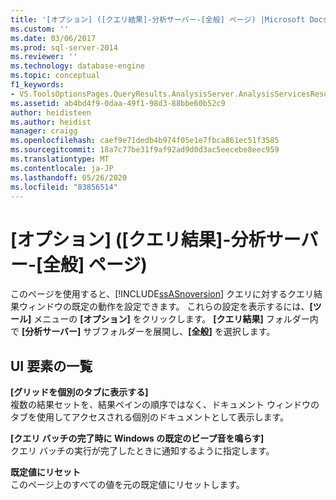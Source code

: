 ```yaml
---
title: '[オプション] ([クエリ結果]-分析サーバー-[全般] ページ) |Microsoft Docs'
ms.custom: ''
ms.date: 03/06/2017
ms.prod: sql-server-2014
ms.reviewer: ''
ms.technology: database-engine
ms.topic: conceptual
f1_keywords:
- VS.ToolsOptionsPages.QueryResults.AnalysisServer.AnalysisServicesResulstsGeneral
ms.assetid: ab4bd4f9-0daa-49f1-98d3-88bbe60b52c9
author: heidisteen
ms.author: heidist
manager: craigg
ms.openlocfilehash: caef9e71dedb4b974f05e1e7fbca861ec51f3585
ms.sourcegitcommit: 18a7c77be31f9af92ad9d0d3ac5eecebe8eec959
ms.translationtype: MT
ms.contentlocale: ja-JP
ms.lasthandoff: 05/26/2020
ms.locfileid: "83856514"
---
```

# <a name="options-query-results-analysis-server-general-page"></a>[オプション] ([クエリ結果]-分析サーバー-[全般] ページ)
  このページを使用すると、[!INCLUDE[ssASnoversion](../includes/ssasnoversion-md.md)] クエリに対するクエリ結果ウィンドウの既定の動作を設定できます。 これらの設定を表示するには、**[ツール]** メニューの **[オプション]** をクリックします。 **[クエリ結果]** フォルダー内で **[分析サーバー]** サブフォルダーを展開し、**[全般]** を選択します。  
  
## <a name="ui-element-list"></a>UI 要素の一覧  
 **[グリッドを個別のタブに表示する]**  
 複数の結果セットを、結果ペインの順序ではなく、ドキュメント ウィンドウのタブを使用してアクセスされる個別のドキュメントとして表示します。  
  
 **[クエリ バッチの完了時に Windows の既定のビープ音を鳴らす]**  
 クエリ バッチの実行が完了したときに通知するように指定します。  
  
 **既定値にリセット**  
 このページ上のすべての値を元の既定値にリセットします。  
  
  
